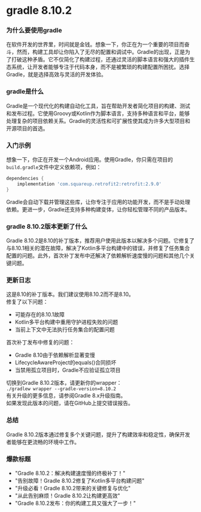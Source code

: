 # gradle 8.10.2
### 为什么要使用gradle

在软件开发的世界里，时间就是金钱。想象一下，你正在为一个重要的项目而奋斗，然而，构建工具却让你陷入了无尽的配置和调试中。Gradle的出现，正是为了打破这种矛盾。它不仅简化了构建过程，还通过灵活的脚本语言和强大的插件生态系统，让开发者能够专注于代码本身，而不是被繁琐的构建配置所困扰。选择Gradle，就是选择高效与灵活的开发体验。

### gradle是什么

Gradle是一个现代化的构建自动化工具，旨在帮助开发者简化项目的构建、测试和发布过程。它使用Groovy或Kotlin作为脚本语言，支持多种语言和平台，能够处理复杂的项目依赖关系。Gradle的灵活性和可扩展性使其成为许多大型项目和开源项目的首选。

### 入门示例

想象一下，你正在开发一个Android应用。使用Gradle，你只需在项目的`build.gradle`文件中定义依赖项，例如：

```groovy
dependencies {
    implementation 'com.squareup.retrofit2:retrofit:2.9.0'
}
```

Gradle会自动下载并管理这些库，让你专注于应用的功能开发，而不是手动处理依赖。更进一步，Gradle还支持多种构建变体，让你轻松管理不同的产品版本。

### gradle 8.10.2版本更新了什么

Gradle 8.10.2是8.10的补丁版本，推荐用户使用此版本以解决多个问题。它修复了与8.10.1相关的潜在故障，解决了Kotlin多平台构建中的错误，并修复了任务集合配置的问题。此外，首次补丁发布中还解决了依赖解析速度慢的问题和其他几个关键问题。

### 更新日志

这是8.10的补丁版本。我们建议使用8.10.2而不是8.10。  
修复了以下问题：  
- 可能存在的8.10.1故障  
- Kotlin多平台构建中重用守护进程失败的问题  
- 当前上下文中无法执行任务集合的配置问题  

首次补丁发布中修复的问题：  
- Gradle 8.10由于依赖解析显著变慢  
- LifecycleAwareProject的equals()合同损坏  
- 当禁用孤立项目时，Gradle不应验证孤立项目  

切换到Gradle 8.10.2版本，请更新你的wrapper：  
`./gradlew wrapper --gradle-version=8.10.2`  
有关升级的更多信息，请参阅Gradle 8.x升级指南。  
如果发现此版本的问题，请在GitHub上提交错误报告。

### 总结

Gradle 8.10.2版本通过修复多个关键问题，提升了构建效率和稳定性，确保开发者能够在更流畅的环境中工作。

### 爆款标题

- "Gradle 8.10.2：解决构建速度慢的终极补丁！"
- "告别故障！Gradle 8.10.2修复了Kotlin多平台构建问题"
- "升级必看！Gradle 8.10.2带来的关键修复与优化"
- "从此告别麻烦！Gradle 8.10.2让构建更高效"
- "Gradle 8.10.2发布：你的构建工具又强大了一步！"